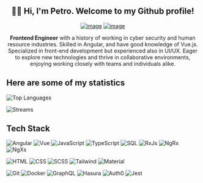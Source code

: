 
<div align="center">
    <h2>👨‍💻 Hi, I'm Petro. Welcome to my Github profile!</h2>
  
   [![image](https://img.shields.io/badge/linkedin-%2300acee.svg?color=405DE6&style=for-the-badge&logo=linkedin&logoColor=white)](https://www.linkedin.com/in/petro-stoleru/)
  [![image](https://img.shields.io/badge/Gmail-D14836?style=for-the-badge&logo=gmail&logoColor=white)](mailto:petyastoleru00@gmail.com)

**Frontend Engineer** with a history of working in cyber security and human resource industries. Skilled in Angular, and have good knowledge of Vue.js. Specialized in front-end development but experienced also in UI/UX. Eager to explore new technologies and thrive in collaborative environments, enjoying working closely with teams and individuals alike.
</div>

  ## Here are some of my statistics

<div>
    
  ![Top Languages](https://github-readme-stats.vercel.app/api/top-langs/?username=petyastoleru&theme=dracula&layout=compact)
  
  ![Streams](https://github-readme-streak-stats.herokuapp.com/?user=petyastoleru&theme=dracula)

</div>

  ## Tech Stack
![Angular](https://img.shields.io/badge/-Angular-000?&logo=Angular&logoColor=DD0031)
![Vue](https://img.shields.io/badge/-Vue.js-000?logo=vuedotjs&logoColor=%234FC08D)
![JavaScript](https://img.shields.io/badge/-JavaScript-000?&logo=JavaScript)
![TypeScript](https://img.shields.io/badge/-TypeScript-000?&logo=TypeScript&logoColor=007ACC)
![SQL](https://img.shields.io/badge/-SQL-000?logo=microsoftsqlserver&logoColor=%23CC2927)
![RxJs](https://img.shields.io/badge/-RxJs-000?logo=reactivex&logoColor=df0e8d)
![NgRx](https://img.shields.io/badge/-NgRx-000?logo=reactivex&logoColor=df0e8d)
![NgXs](https://img.shields.io/badge/-NGXS-000?logo=reactivex&logoColor=df0e8d)

![HTML](https://img.shields.io/badge/-HTML-000?&logo=HTML5)
![CSS](https://img.shields.io/badge/-CSS-000?&logo=CSS3)
![SCSS](https://img.shields.io/badge/-SCSS-000?&logo=Sass)
![Tailwind](https://img.shields.io/badge/-Tailwind%20CSS-000?logo=tailwindcss&logoColor=06B6D4)
![Material](https://img.shields.io/badge/-Angular%20Material-000?logo=material-design&logoColor=%23757575)


![Git](https://img.shields.io/badge/-Git-000?&logo=Git)
![Docker](https://img.shields.io/badge/-Docker-000?&logo=Docker)
![GraphQL](https://img.shields.io/badge/-GraphQL-000?&logo=GraphQL)
![Hasura](https://img.shields.io/badge/-Hasura-000?&logo=Hasura)
![Auth0](https://img.shields.io/badge/-Auth0-000?&logo=Auth0)
![Jest](https://img.shields.io/badge/-Jest-000?&logo=Jest)


